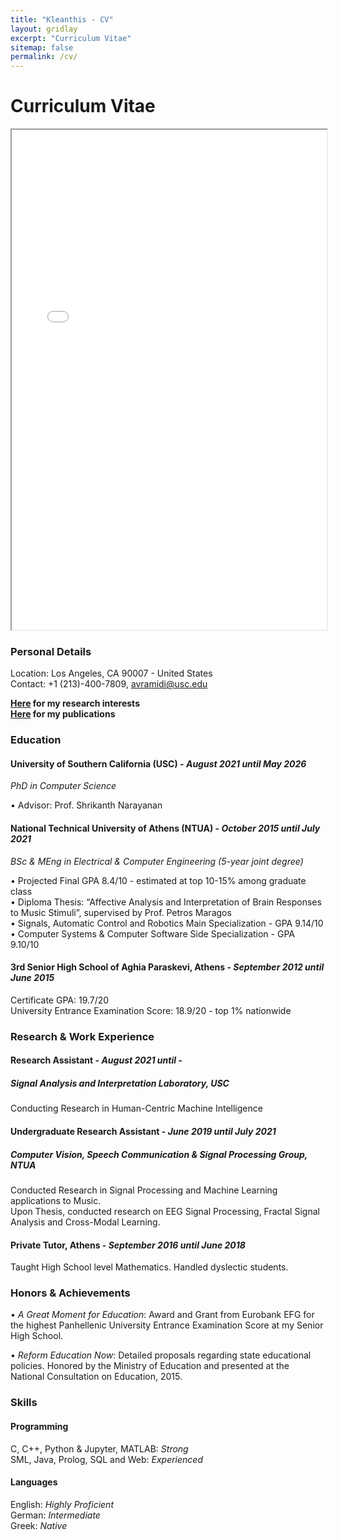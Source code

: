 ```yaml
---
title: "Kleanthis - CV"
layout: gridlay
excerpt: "Curriculum Vitae"
sitemap: false
permalink: /cv/
---
```


# Curriculum Vitae

<iframe src="/data/Curriculum_Vitae.pdf" width="100%" height="800px"> </iframe>

### Personal Details

Location: Los Angeles, CA 90007 - United States  
Contact: +1 (213)-400-7809, avramidi@usc.edu

**[Here](https://klean2050.github.io/projects/) for my research interests**  
**[Here](https://klean2050.github.io/publications/) for my publications**  

### Education

#### University of Southern California (USC) - *August 2021 until May 2026*

*PhD in Computer Science*

• Advisor: Prof. Shrikanth Narayanan

#### National Technical University of Athens (NTUA) - *October 2015 until July 2021*

*BSc & MEng in Electrical & Computer Engineering (5-year joint degree)*

• Projected Final GPA 8.4/10 - estimated at top 10-15% among graduate class  
• Diploma Thesis: “Affective Analysis and Interpretation of Brain Responses to Music Stimuli”, supervised by Prof. Petros Maragos  
• Signals, Automatic Control and Robotics Main Specialization - GPA 9.14/10  
• Computer Systems & Computer Software Side Specialization - GPA 9.10/10

#### 3rd Senior High School of Aghia Paraskevi, Athens - *September 2012 until June 2015*
Certificate GPA: 19.7/20  
University Entrance Examination Score: 18.9/20 - top 1% nationwide

### Research & Work Experience

#### Research Assistant - *August 2021 until -*
##### Signal Analysis and Interpretation Laboratory, USC
Conducting Research in Human-Centric Machine Intelligence

#### Undergraduate Research Assistant - *June 2019 until July 2021*
##### Computer Vision, Speech Communication & Signal Processing Group, NTUA
Conducted Research in Signal Processing and Machine Learning applications to Music.  
Upon Thesis, conducted research on EEG Signal Processing, Fractal Signal Analysis and Cross-Modal Learning.

#### Private Tutor, Athens - *September 2016 until June 2018*
Taught High School level Mathematics. Handled dyslectic students.

### Honors & Achievements
• *A Great Moment for Education*: Award and Grant from Eurobank EFG for the highest
Panhellenic University Entrance Examination Score at my Senior High School.

• *Reform Education Now*: Detailed proposals regarding state educational policies. Honored by
the Ministry of Education and presented at the National Consultation on Education, 2015.

### Skills

#### Programming
C, C++, Python & Jupyter, MATLAB: *Strong*  
SML, Java, Prolog, SQL and Web: *Experienced*

#### Languages
English: *Highly Proficient*  
German: *Intermediate*  
Greek: *Native*
